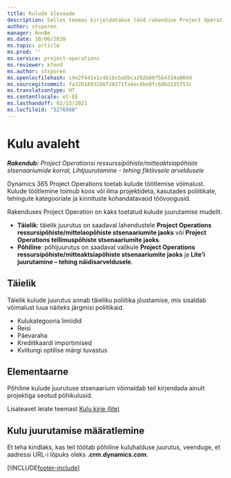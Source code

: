 ```yaml
---
title: Kulude ülevaade
description: Selles teemas kirjeldatakse tööd rakenduse Project Operations kulufunktsioone.
author: stsporen
manager: AnnBe
ms.date: 10/06/2020
ms.topic: article
ms.prod: ''
ms.service: project-operations
ms.reviewer: kfend
ms.author: stsporen
ms.openlocfilehash: c4e2f441e1c4b1bcba5bca292b8075b4334a004d
ms.sourcegitcommit: fa32b1893286f20271fa4ec4be8fc68bd135f53c
ms.translationtype: HT
ms.contentlocale: et-EE
ms.lasthandoff: 02/15/2021
ms.locfileid: "5276568"
---
```

# <a name="expense-home-page"></a>Kulu avaleht

_**Rakendub:** Project Operationsi ressurssipõhiste/mitteaktsiapõhiste stsenaariumide korral,  Lihtjuurutamine - tehing fiktiivsele arveldusele_


Dynamics 365 Project Operations toetab kulude töötlemise võimalust. Kulude töötlemine toimub koos või ilma projektideta, kasutades poliitikate, tehingute kategooriate ja kinnituste kohandatavaod töövoogusid.

Rakenduses Project Operation on kaks toetatud kulude juurutamise mudelit. 

- **Täielik**: täielik juurutus on saadaval lahendustele **Project Operations ressursipõhiste/mittelaopõhiste stsenaariumite jaoks** või **Project Operations tellimuspõhiste stsenaariumite jaoks**.
- **Põhiline**: põhijuurutus on saadaval valikule **Project Operations ressursipõhiste/mitteaktsiapõhiste stsenaariumite jaoks** ja **Lite’i juurutamine – tehing näidisarveldusele**.

## <a name="full"></a>Täielik 
Täielik kulude juurutus annab täieliku poliitika jõustamise, mis sisaldab võimalust luua näiteks järgmisi poliitikaid.

  - Kulukategooria limiidid
  - Reisi
  - Päevaraha
  - Krediitkaardi importimised
  - Kviitungi optilise märgi tuvastus

## <a name="basic"></a>Elementaarne 
Põhiline kulude juurutuse stsenaarium võimaldab teil kirjendada ainult projektiga seotud põhikulusid. 

Lisateavet leiate teemast [Kulu kirje (lite)](basic-expense.md)

## <a name="determine-your-expense-deployment"></a>Kulu juurutamise määratlemine
Et teha kindlaks, kas teil töötab põhiline kuluhalduse juurutus, veenduge, et aadressi URL-i lõpuks oleks **.crm.dynamics.com**. 


[!INCLUDE[footer-include](../includes/footer-banner.md)]